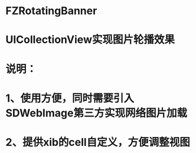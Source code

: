 # FZRotatingBanner
# UICollectionView实现图片轮播效果
# 说明：
#     1、使用方便，同时需要引入SDWebImage第三方实现网络图片加载
#     2、提供xib的cell自定义，方便调整视图
